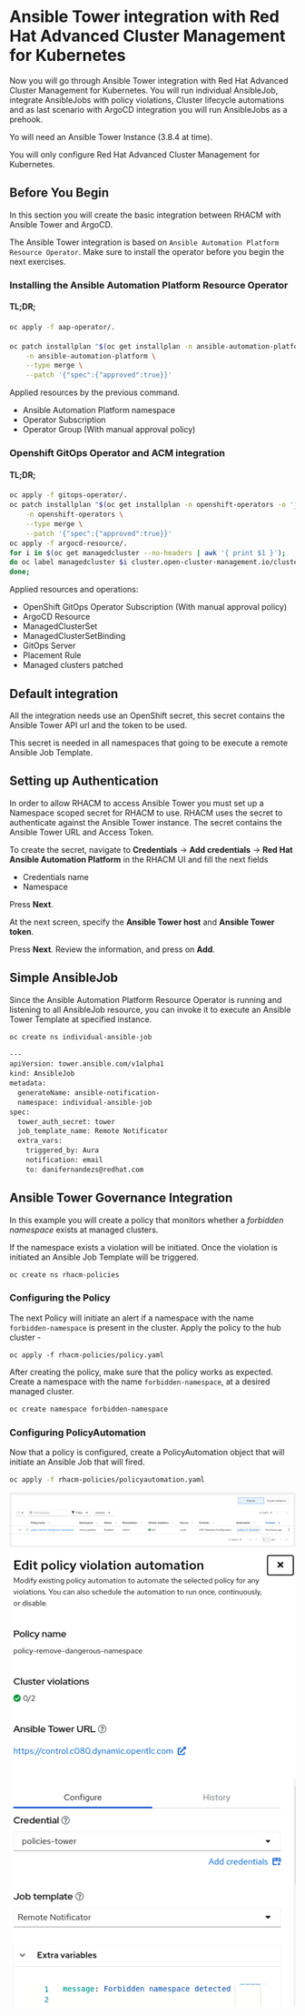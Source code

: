 # Ansible Tower integration with Red Hat Advanced Cluster Management for Kubernetes

Now you will go through Ansible Tower integration with Red Hat Advanced Cluster Management for Kubernetes. You will run individual AnsibleJob, integrate AnsibleJobs with policy violations, Cluster lifecycle automations and as last scenario with ArgoCD integration you will run AnsibleJobs as a prehook.

Yo will need an Ansible Tower Instance (3.8.4 at time).

You will only configure Red Hat Advanced Cluster Management for Kubernetes.

## Before You Begin

In this section you will create the basic integration between RHACM with Ansible Tower and ArgoCD.

The Ansible Tower integration is based on `Ansible Automation Platform Resource Operator`. Make sure to install the operator before you begin the next exercises.

### Installing the Ansible Automation Platform Resource Operator

#### TL;DR;
````bash
oc apply -f aap-operator/.

oc patch installplan "$(oc get installplan -n ansible-automation-platform -o 'jsonpath={..metadata.name}')" \
    -n ansible-automation-platform \
    --type merge \
    --patch '{"spec":{"approved":true}}'
````

Applied resources by the previous command.
- Ansible Automation Platform namespace
- Operator Subscription
- Operator Group (With manual approval policy)

### Openshift GitOps Operator and ACM integration

#### TL;DR;
````bash
oc apply -f gitops-operator/.
oc patch installplan "$(oc get installplan -n openshift-operators -o 'jsonpath={..metadata.name}')" \
    -n openshift-operators \
    --type merge \
    --patch '{"spec":{"approved":true}}'
oc apply -f argocd-resource/.
for i in $(oc get managedcluster --no-headers | awk '{ print $1 }');
do oc label managedcluster $i cluster.open-cluster-management.io/clusterset=all-clusters;
done;
````

Applied resources and operations:
- OpenShift GitOps Operator Subscription (With manual approval policy)
- ArgoCD Resource
- ManagedClusterSet
- ManagedClusterSetBinding
- GitOps Server
- Placement Rule
- Managed clusters patched

## Default integration

All the integration needs use an OpenShift secret, this secret contains the Ansible Tower API url and the token to be used.

This secret is needed in all namespaces that going to be execute a remote Ansible Job Template.

## Setting up Authentication

In order to allow RHACM to access Ansible Tower you must set up a Namespace scoped secret for RHACM to use. RHACM uses the secret to authenticate against the Ansible Tower instance. The secret contains the Ansible Tower URL and Access Token.

To create the secret, navigate to **Credentials** -> **Add credentials** -> **Red Hat Ansible Automation Platform** in the RHACM UI and fill the next fields

- Credentials name
- Namespace

Press **Next**.

At the next screen, specify the **Ansible Tower host** and **Ansible Tower token**.

Press **Next**. Review the information, and press on **Add**.

## Simple AnsibleJob

Since the Ansible Automation Platform Resource Operator is running and listening to all AnsibleJob resource, you can invoke it to execute an Ansible Tower Template at specified instance.

````bash
oc create ns individual-ansible-job
````
````bash
---
apiVersion: tower.ansible.com/v1alpha1
kind: AnsibleJob
metadata:
  generateName: ansible-notification-
  namespace: individual-ansible-job
spec:
  tower_auth_secret: tower
  job_template_name: Remote Notificator
  extra_vars:
    triggered_by: Aura
    notification: email
    to: danifernandezs@redhat.com
````

## Ansible Tower Governance Integration

In this example you will create a policy that monitors whether a _forbidden namespace_ exists at managed clusters.

If the namespace exists a violation will be initiated. Once the violation is initiated an Ansible Job Template will be triggered.

````bash
oc create ns rhacm-policies
````

### Configuring the Policy

The next Policy will initiate an alert if a namespace with the name `forbidden-namespace` is present in the cluster. Apply the policy to the hub cluster -

```
oc apply -f rhacm-policies/policy.yaml
```

After creating the policy, make sure that the policy works as expected. Create a namespace with the name `forbidden-namespace`, at a desired managed cluster.

````bash
oc create namespace forbidden-namespace
````

### Configuring PolicyAutomation

Now that a policy is configured, create a PolicyAutomation object that will initiate an Ansible Job that will fired.

````bash
oc apply -f rhacm-policies/policyautomation.yaml
````
![](rhacm-policies/img/PolicyAutomation01.png)
![](rhacm-policies/img/PolicyAutomation02.png)


